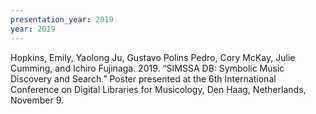 ```yaml
---
presentation_year: 2019
year: 2019
---
```


Hopkins, Emily, Yaolong Ju, Gustavo Polins Pedro, Cory McKay, Julie Cumming, and Ichiro Fujinaga. 2019. “SIMSSA DB: Symbolic Music Discovery and Search.” Poster presented at the 6th International Conference on Digital Libraries for Musicology, Den Haag, Netherlands, November 9.